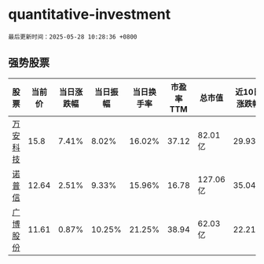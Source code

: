 # quantitative-investment

`最后更新时间：2025-05-28 10:28:36 +0800`

## 强势股票

|股票|当前价|当日涨跌幅|当日振幅|当日换手率|市盈率TTM|总市值|近10日涨跌幅|
|----|----|----|----|----|----|----|----|
|[万安科技](https://xueqiu.com/S/SZ002590)|15.8|7.41%|8.02%|16.02%|37.12|82.01亿|29.93%|
|[诺普信](https://xueqiu.com/S/SZ002215)|12.64|2.51%|9.33%|15.96%|16.78|127.06亿|35.04%|
|[广博股份](https://xueqiu.com/S/SZ002103)|11.61|0.87%|10.25%|21.25%|38.94|62.03亿|22.21%|
